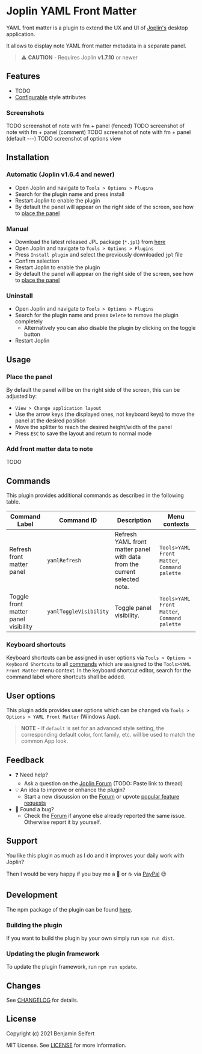 # Joplin YAML Front Matter

YAML front matter is a plugin to extend the UX and UI of [Joplin's](https://joplinapp.org/) desktop application.

It allows to display note YAML front matter metadata in a separate panel.

> :warning: **CAUTION** - Requires Joplin **v1.7.10** or newer

## Features

- TODO
- [Configurable](#user-options) style attributes

### Screenshots

TODO screenshot of note with fm + panel (fenced)
TODO screenshot of note with fm + panel (comment)
TODO screenshot of note with fm + panel (default ---)
TODO screenshot of options view

## Installation

### Automatic (Joplin v1.6.4 and newer)

- Open Joplin and navigate to `Tools > Options > Plugins`
- Search for the plugin name and press install
- Restart Joplin to enable the plugin
- By default the panel will appear on the right side of the screen, see how to [place the panel](#place-the-panel)

### Manual

- Download the latest released JPL package (`*.jpl`) from [here](https://github.com/benji300/joplin-yaml-fm/releases)
- Open Joplin and navigate to `Tools > Options > Plugins`
- Press `Install plugin` and select the previously downloaded `jpl` file
- Confirm selection
- Restart Joplin to enable the plugin
- By default the panel will appear on the right side of the screen, see how to [place the panel](#place-the-panel)

### Uninstall

- Open Joplin and navigate to `Tools > Options > Plugins`
- Search for the plugin name and press `Delete` to remove the plugin completely
  - Alternatively you can also disable the plugin by clicking on the toggle button
- Restart Joplin

## Usage

### Place the panel

By default the panel will be on the right side of the screen, this can be adjusted by:

- `View > Change application layout`
- Use the arrow keys (the displayed ones, not keyboard keys) to move the panel at the desired position
- Move the splitter to reach the desired height/width of the panel
- Press `ESC` to save the layout and return to normal mode

### Add front matter data to note

TODO

## Commands

This plugin provides additional commands as described in the following table.

| Command Label                        | Command ID             | Description                                                               | Menu contexts                                |
| ------------------------------------ | ---------------------- | ------------------------------------------------------------------------- | -------------------------------------------- |
| Refresh front matter panel           | `yamlRefresh`          | Refresh YAML front matter panel with data from the current selected note. | `Tools>YAML Front Matter`, `Command palette` |
| Toggle front matter panel visibility | `yamlToggleVisibility` | Toggle panel visibility.                                                  | `Tools>YAML Front Matter`, `Command palette` |

### Keyboard shortcuts

Keyboard shortcuts can be assigned in user options via `Tools > Options > Keyboard Shortcuts` to all [commands](#commands) which are assigned to the `Tools>YAML Front Matter` menu context.
In the keyboard shortcut editor, search for the command label where shortcuts shall be added.

## User options

This plugin adds provides user options which can be changed via `Tools > Options > YAML Front Matter` (Windows App).

> **NOTE** - If `default` is set for an advanced style setting, the corresponding default color, font family, etc. will be used to match the common App look.

## Feedback

- :question: Need help?
  - Ask a question on the [Joplin Forum](https://discourse.joplinapp.org/c/plugins/18) (TODO: Paste link to thread)
- :bulb: An idea to improve or enhance the plugin?
  - Start a new discussion on the [Forum](https://discourse.joplinapp.org/t/plugin-yaml-fm/12752) or upvote [popular feature requests](https://github.com/benji300/joplin-yaml-fm/issues?q=is%3Aissue+is%3Aopen+label%3Aenhancement+sort%3Areactions-%2B1-desc+)
- :bug: Found a bug?
  - Check the [Forum](https://discourse.joplinapp.org/t/plugin-yaml-fm/12752) if anyone else already reported the same issue. Otherwise report it by yourself.

## Support

You like this plugin as much as I do and it improves your daily work with Joplin?

Then I would be very happy if you buy me a :beer: or :coffee: via [PayPal](https://www.paypal.com/donate?hosted_button_id=6FHDGK3PTNU22) :wink:

## Development

The npm package of the plugin can be found [here](https://www.npmjs.com/package/joplin-plugin-yaml-fm).

### Building the plugin

If you want to build the plugin by your own simply run `npm run dist`.

### Updating the plugin framework

To update the plugin framework, run `npm run update`.

## Changes

See [CHANGELOG](./CHANGELOG.md) for details.

## License

Copyright (c) 2021 Benjamin Seifert

MIT License. See [LICENSE](./LICENSE) for more information.
